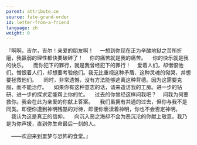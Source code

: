 ```yaml
---
parent: attribute.ce
source: fate-grand-order
id: letter-from-a-friend
language: zh
weight: 0
---
```


『啊啊，吉尔，吉尔！亲爱的朋友啊！
　一想到你现在正为辛酸地狱之苦所折磨，我羸弱的理性都快要破碎了！
　你的痛苦就是我的痛苦。
　你的快乐就是我的快乐。
　而你犯下的罪行，就是我曾经犯下的罪行！
　爱着人们，却憎恨他们。憎恨着人们，却想要考验他们。我无比重视这种矛盾、这种灵魂的恸哭，并想要拯救他们。
　同时，非常遗憾，没有方法能够逃离这种背德。因为这需要克服，而不能治疗。
　如果你有这种意志的话，请来造访我的工房。进一步的钻研、进一步的探求定能帮上你的忙。
　过去的你曾经这样问我吧？
　问我为何要救你。我会在此为亲爱的你献上答案。
　我们虽拥有共通的过去，但你与我不是同类。即便你遭到神明残酷的对待，即便你亵渎着神明，你也不会否定神明。
　我认为这是真正的信仰。
　向沉入恶之海却不会为恶沉沦的你献上敬意。我乃是为你声援，直到你生命最后一刻的人。

　——欢迎来到噩梦与恐怖的食堂。』
